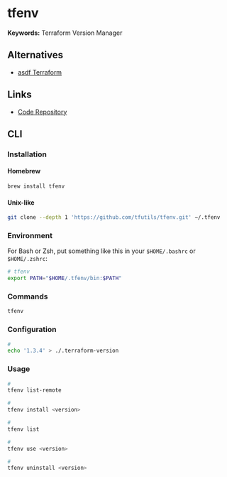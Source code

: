 # tfenv

**Keywords:** Terraform Version Manager

## Alternatives

- [asdf Terraform](/asdf/asdf-terraform.md)

## Links

- [Code Repository](https://github.com/tfutils/tfenv)

## CLI

### Installation

#### Homebrew

```sh
brew install tfenv
```

#### Unix-like

```sh
git clone --depth 1 'https://github.com/tfutils/tfenv.git' ~/.tfenv
```

### Environment

For Bash or Zsh, put something like this in your `$HOME/.bashrc` or `$HOME/.zshrc`:

```sh
# tfenv
export PATH="$HOME/.tfenv/bin:$PATH"
```

### Commands

```sh
tfenv
```

### Configuration

```sh
#
echo '1.3.4' > ./.terraform-version
```

### Usage

```sh
#
tfenv list-remote

#
tfenv install <version>

#
tfenv list

#
tfenv use <version>

#
tfenv uninstall <version>
```
